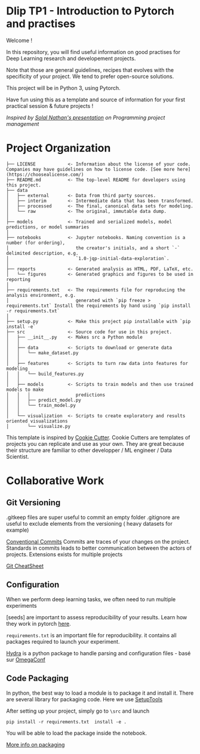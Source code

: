 # Dlip TP1 - Introduction to Pytorch and practises
Welcome !

In this repository, you will find useful information  on good practises for Deep Learning research and developement projects.   

Note that those are general guidelines, recipes that evolves with the specificity of your project. We tend to prefer open-source solutions. 

This project will be in Python 3, using Pytorch. 

Have fun using this as a template and source of information for your first practical session & future projects !

*Inspired by [Solal Nathan's presentation](https://hebergement.universite-paris-saclay.fr/sepag/2023_05_24_Programming_Project_Management.pdf) on Programming project management*

# Project Organization



```
├── LICENSE            <- Information about the license of your code. Companies may have guidelines on how to license code. [See more here](https://choosealicense.com/)
├── README.md          <- The top-level README for developers using this project.
├── data
│   ├── external       <- Data from third party sources.
│   ├── interim        <- Intermediate data that has been transformed.
│   ├── processed      <- The final, canonical data sets for modeling.
│   └── raw            <- The original, immutable data dump.
│
├── models             <- Trained and serialized models, model predictions, or model summaries
│
├── notebooks          <- Jupyter notebooks. Naming convention is a number (for ordering),
│                         the creator's initials, and a short `-` delimited description, e.g.
│                         `1.0-jqp-initial-data-exploration`.
│
├── reports            <- Generated analysis as HTML, PDF, LaTeX, etc.
│   └── figures        <- Generated graphics and figures to be used in reporting
│ 
├── requirements.txt   <- The requirements file for reproducing the analysis environment, e.g.
│                         generated with `pip freeze > requirements.txt` Install the requirements by hand using `pip install -r requirements.txt`
│
├── setup.py           <- Make this project pip installable with `pip install -e`
├── src                <- Source code for use in this project.
│   ├── __init__.py    <- Makes src a Python module
│   │
│   ├── data           <- Scripts to download or generate data
│   │   └── make_dataset.py
│   │
│   ├── features       <- Scripts to turn raw data into features for modeling
│   │   └── build_features.py
│   │
│   ├── models         <- Scripts to train models and then use trained models to make
│   │   │                 predictions
│   │   ├── predict_model.py
│   │   └── train_model.py
│   │
│   └── visualization  <- Scripts to create exploratory and results oriented visualizations
│       └── visualize.py

```


This template is inspired by [Cookie Cutter](https://drivendata.github.io/cookiecutter-data-science/). Cookie Cutters  are templates of projects you can replicate and use as your own. They are great because their structure are familiar to other developper / ML engineer / Data Scientist. 

# Collaborative Work 

## Git Versioning

.gitkeep files are super useful to commit an empty folder
.gitignore are useful to exclude elements from the versioning ( heavy datasets for example) 

[Conventional Commits](https://www.conventionalcommits.org/en/v1.0.0/) Commits are traces of your changes on the project. Standards in commits leads to better communication between the actors of projects. Extensions exists for multiple projects 

[Git CheatSheet](https://training.github.com/downloads/github-git-cheat-sheet.pdf)


## Configuration

When we perform deep learning tasks, we often need to run multiple experiments 

[seeds] are important to assess reproducibility of your results. Learn how they work in pytorch [here](https://pytorch.org/docs/stable/notes/randomness.html).

`requirements.txt` is an important file for reproducibility. it contains all packages required to launch your experiment. 


[Hydra](https://hydra.cc/docs/intro/) is a python package to handle parsing and configuration files 
	- basé sur [OmegaConf](https://github.com/omry/omegaconf)

## Code Packaging 

In python, the best way to load a module is to package it and install it.  There are several library for packaging code. Here we use [SetupTools](https://setuptools.pypa.io/en/latest/userguide/quickstart.html)



After setting up your project, simply go to `\src` and launch

```pip install -r requirements.txt  install -e . ```

You will be able to load the package inside the notebook. 

[More info on packaging](https://packaging.python.org/en/latest/)